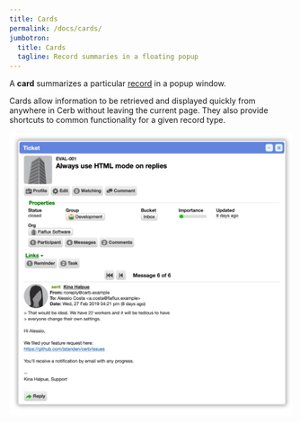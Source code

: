 ```yaml
---
title: Cards
permalink: /docs/cards/
jumbotron:
  title: Cards
  tagline: Record summaries in a floating popup
---
```


A **card** summarizes a particular [record](/docs/records/) in a popup window.

Cards allow information to be retrieved and displayed quickly from anywhere in Cerb without leaving the current page. They also provide shortcuts to common functionality for a given record type.

<div class="cerb-screenshot">
<img src="/assets/images/docs/using-cerb/records/card.png" class="screenshot">
</div>

